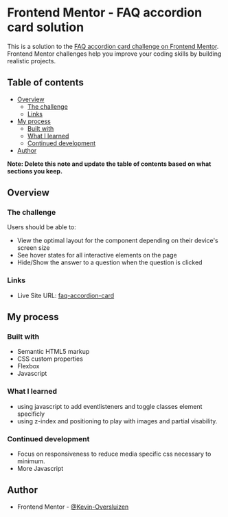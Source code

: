 # Frontend Mentor - FAQ accordion card solution

This is a solution to the [FAQ accordion card challenge on Frontend Mentor](https://www.frontendmentor.io/challenges/faq-accordion-card-XlyjD0Oam). Frontend Mentor challenges help you improve your coding skills by building realistic projects.

## Table of contents

- [Overview](#overview)
  - [The challenge](#the-challenge)
  - [Links](#links)
- [My process](#my-process)
  - [Built with](#built-with)
  - [What I learned](#what-i-learned)
  - [Continued development](#continued-development)
- [Author](#author)

**Note: Delete this note and update the table of contents based on what sections you keep.**

## Overview

### The challenge

Users should be able to:

- View the optimal layout for the component depending on their device's screen size
- See hover states for all interactive elements on the page
- Hide/Show the answer to a question when the question is clicked

### Links

- Live Site URL: [faq-accordion-card](https://kevin-oversluizen.github.io/faq-accordion-card/)

## My process

### Built with

- Semantic HTML5 markup
- CSS custom properties
- Flexbox
- Javascript

### What I learned

- using javascript to add eventlisteners and toggle classes element specificly
- using z-index and positioning to play with images and partial visability.

### Continued development

- Focus on responsiveness to reduce media specific css necessary to minimum.
- More Javascript

## Author

- Frontend Mentor - [@Kevin-Oversluizen](https://www.frontendmentor.io/profile/Kevin-Oversluizen)
